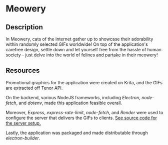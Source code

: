 # Meowery

## Description

In Meowery, cats of the internet gather up to showcase their adorability within randomly selected GIFs worldwide! On top of the application's carefree design, settle down and let yourself free from the hassle of human society -
just delve into the world of felines and partake in their meowery!

## Resources

Promotional graphics for the application were created on Krita, and the GIFs are extracted off Tenor API. 

On the backend, various NodeJS frameworks, including *Electron*, *node-fetch*, and *dotenv*, made this application feasible overall.

Moreover, *Express*, *express-rate-limit*, *node-fetch*, and *Render* were used to configure the server that delivers the GIFs to clients. [See  source code for the server setup.](https://github.com/erenoguzyesil/meowery-server)

Lastly, the application was packaged and made distributable through *electron-builder*.

